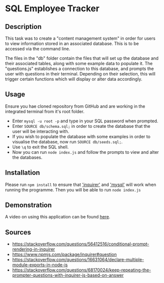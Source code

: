 # SQL Employee Tracker

## Description

This task was to create a "content management system" in order for users to view information stored in an associated database. This is to be accessed via the command line.

The files in the "db" folder contain the files that will set up the database and their associated tables, along with some example data to populate it. The "questions.js" establishes a connection to this database, and prompts the user with questions in their terminal. Depending on their selection, this will trigger certain functions which will display or alter data accordingly. 

## Usage

Ensure you hae cloned repository from GitHub and are working in the integrated terminal from it's root folder.
- Enter `mysql -u root -p` and type in your SQL password when prompted.
- Enter `SOURCE db/schema.sql;` in order to create the database that the user will be interacting with.
- If you wish to populate the database with some examples in order to visualise the database, now run `SOURCE db/seeds.sql;`.
- Use `\q` to exit the SQL shell.
- Now you can run `node index.js` and follow the prompts to view and alter the databases.

## Installation

Please run `npm install` to ensure that ['inquirer'](https://www.npmjs.com/package/inquirer) and ['mysql'](https://www.mysql.com/) will work when running the programme. Then you will be able to run `node index.js`

## Demonstration

A video on using this application can be found [here](https://drive.google.com/file/d/1k3_BPjbnfU8s2wtLOPPkudSLiAu4k7E7/view?usp=sharing).

## Sources
- https://stackoverflow.com/questions/56412516/conditional-prompt-rendering-in-inquirer
- https://www.npmjs.com/package/inquirer#question
- https://stackoverflow.com/questions/16631064/declare-multiple-module-exports-in-node-js
- https://stackoverflow.com/questions/68170024/keep-repeating-the-prompter-questions-with-inquirer-js-based-on-answer